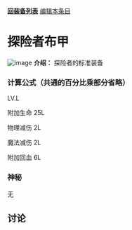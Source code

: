 [**回装备列表**](index.md) [编辑本条目](https://github.com/GuguTown/Wiki/edit/main/equip/探险者布甲.md)
# 探险者布甲
![image](https://user-images.githubusercontent.com/35645329/193940313-a3cafa7e-5f6e-479e-a057-77ee648d153e.png) **介绍：** 探险者的标准装备
### 计算公式（共通的百分比乘部分省略）
LV.L   

附加生命 25L   

物理减伤 2L   

魔法减伤 2L    

附加回血 6L   

### 神秘
无

## 讨论
<script  src="https://utteranc.es/client.js" repo="GuguTown/Discuss" issue-term="pathname" theme="github-light" crossorigin="anonymous" async></script>
